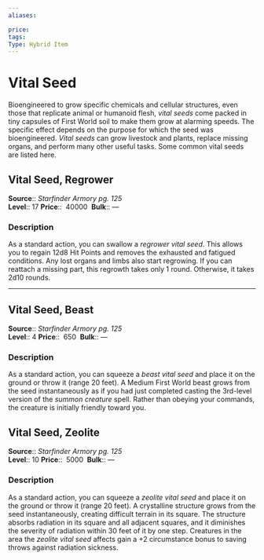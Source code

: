 ```yaml
---
aliases: 

price:  
tags: 
Type: Hybrid Item
---
```


# Vital Seed

Bioengineered to grow specific chemicals and cellular structures, even those that replicate animal or humanoid flesh, _vital seeds_ come packed in tiny capsules of First World soil to make them grow at alarming speeds. The specific effect depends on the purpose for which the seed was bioengineered. _Vital seeds_ can grow livestock and plants, replace missing organs, and perform many other useful tasks. Some common vital seeds are listed here.  
  
  

## Vital Seed, Regrower

**Source**:: _Starfinder Armory pg. 125_  
**Level**:: 17
**Price**::  40000 
**Bulk**:: —

### Description

As a standard action, you can swallow a _regrower vital seed_. This allows you to regain 12d8 Hit Points and removes the exhausted and fatigued conditions. Any lost organs and limbs also start regrowing. If you can reattach a missing part, this regrowth takes only 1 round. Otherwise, it takes 2d10 rounds.

---

## Vital Seed, Beast

**Source**:: _Starfinder Armory pg. 125_  
**Level**:: 4
**Price**::  650 
**Bulk**:: —

### Description

As a standard action, you can squeeze a _beast vital seed_ and place it on the ground or throw it (range 20 feet). A Medium First World beast grows from the seed instantaneously as if you had just completed casting the 3rd-level version of the _summon creature_ spell. Rather than obeying your commands, the creature is initially friendly toward you.

## Vital Seed, Zeolite

**Source**:: _Starfinder Armory pg. 125_  
**Level**:: 10
**Price**::  5000 
**Bulk**:: —

### Description

As a standard action, you can squeeze a _zeolite vital seed_ and place it on the ground or throw it (range 20 feet). A crystalline structure grows from the seed instantaneously, creating difficult terrain in its square. The structure absorbs radiation in its square and all adjacent squares, and it diminishes the severity of radiation within 30 feet of it by one step. Creatures in the area the _zeolite vital seed_ affects gain a +2 circumstance bonus to saving throws against radiation sickness.
